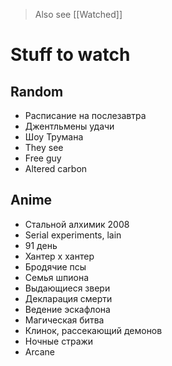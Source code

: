 
> Also see [[Watched]]

# Stuff to watch 

## Random
+ Расписание на послезавтра 
+ Джентльмены удачи 
+ Шоу Трумана 
+ They see
+ Free guy
+ Altered carbon

## Anime
+ Стальной алхимик 2008
+ Serial experiments, lain
+ 91 день
+ Хантер x хантер
+ Бродячие псы
+ Семья шпиона
+ Выдающиеся звери
+ Декларация смерти
+ Ведение эскафлона
+ Магическая битва
+ Клинок, рассекающий демонов
+ Ночные стражи
+ Arcane


